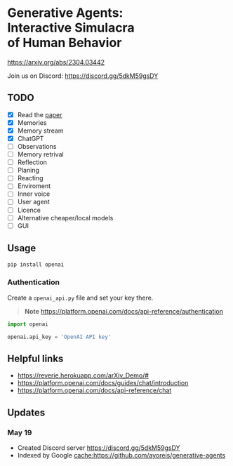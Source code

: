 # Generative Agents:<br/>Interactive Simulacra<br/>of Human Behavior

<https://arxiv.org/abs/2304.03442>

Join us on Discord: <https://discord.gg/5dkM59gsDY>

## TODO

- [x] Read the [paper](https://arxiv.org/abs/2304.03442)
- [x] Memories
- [x] Memory stream
- [x] ChatGPT
- [ ] Observations
- [ ] Memory retrival
- [ ] Reflection
- [ ] Planing
- [ ] Reacting
- [ ] Enviroment
- [ ] Inner voice
- [ ] User agent
- [ ] Licence
- [ ] Alternative cheaper/local models
- [ ] GUI

## Usage

```sh
pip install openai
```

### Authentication

Create a `openai_api.py` file and set your key there.

> **Note** https://platform.openai.com/docs/api-reference/authentication

```py
import openai

openai.api_key = 'OpenAI API key'
```

<!-- Tip: Use https://github.com/PawanOsman/ChatGPT -->

## Helpful links

- <https://reverie.herokuapp.com/arXiv_Demo/#>
- <https://platform.openai.com/docs/guides/chat/introduction>
- <https://platform.openai.com/docs/api-reference/chat>

## Updates

### May 19

- Created Discord server <https://discord.gg/5dkM59gsDY>
- Indexed by Google <cache:https://github.com/ayoreis/generative-agents>
